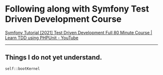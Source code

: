 # Following along with Symfony Test Driven Development Course

[Symfony Tutorial [2021] Test Driven Development Full 80 Minute Course | Learn TDD using PHPUnit - YouTube](https://youtu.be/TOa7JGbRwvk)





---

## Things I do not yet understand.

`self::bootKernel`
